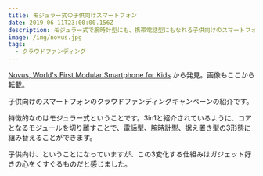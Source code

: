 ```yaml
---
title: モジュラー式の子供向けスマートフォン
date: 2019-06-11T23:00:00.156Z
description: モジュラー式で腕時計型にも、携帯電話型にもなれる子供向けのスマートフォンを紹介します
image: /img/novus.jpg
tags:
  - クラウドファンディング
---
```

[Novus, World's First Modular Smartphone for Kids](https://www.kickstarter.com/projects/abardeen/novus-the-modular-3-in-1-gadget-for-kids) から発見。画像もここから転載。

子供向けのスマートフォンのクラウドファンディングキャンペーンの紹介です。

特徴的なのはモジュラー式ということです。3in1と紹介されているように、コアとなるモジュールを切り離すことで、電話型、腕時計型、据え置き型の3形態に組み替えることができます。

子供向け、ということになっていますが、この3変化する仕組みはガジェット好きの心をくすぐるものだと感じました。
